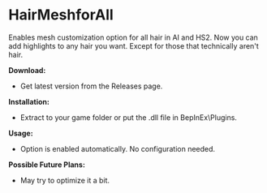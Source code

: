 # HairMeshforAll

Enables mesh customization option for all hair in AI and HS2. Now you can add highlights to any hair you want. Except for those that technically aren't hair.

**Download:**
 - Get latest version from the Releases page.

**Installation:**
 - Extract to your game folder or put the .dll file in BepInEx\Plugins.

**Usage:**
 - Option is enabled automatically. No configuration needed.
 
**Possible Future Plans:**
 - May try to optimize it a bit.